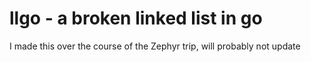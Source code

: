 # llgo - a broken linked list in go
I made this over the course of the Zephyr trip, will probably not update
